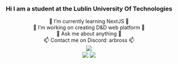 <div align="center" styles="text-align: center;">
	<h3>Hi I am a student at the Lublin University Of Technologies</h3>
	📖 I’m currently learning NextJS 📖<br />
	💾 I’m working on creating D&D web platform 💾<br />
	💬 Ask me about anything 💬<br />
	📫 Contact me on Discord: arbross 📫<br />
</div>
<div align="center">
    <img src="https://github-readme-stats.vercel.app/api?username=Arbross&theme=radical&show_icons=true&count_private=true&hide_border=true" 
	    align="center" />
</div>
<div align="center">
	<img
            src="https://visitor-badge.laobi.icu/badge?page_id=Arbross.Arbross"
            align="center"
        />&#9;
	<a href="https://www.buymeacoffee.com/arbross" target="_blank" style="display: inline-block;">
        <img
            src="https://img.shields.io/badge/Donate-Buy%20Me%20A%20Coffee-orange.svg?style=flat-square&logo=buymeacoffee"
            align="center"
        />
    </a>
</div>

